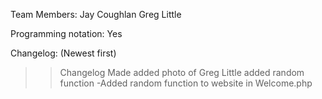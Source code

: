 Team Members:
    Jay Coughlan
    Greg Little

Programming notation: Yes

Changelog: (Newest first)
>>Changelog Made
>> added photo of Greg Little
>> added random function
-Added random function to website in Welcome.php
